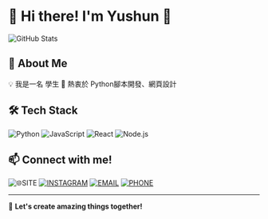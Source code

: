 # 🌟 Hi there! I'm Yushun 👋

![GitHub Stats](https://github-readme-stats.vercel.app/api?username=YC815&show_icons=true&theme=radical)

## 🚀 About Me
💡 我是一名 學生
🔭 熱衷於 Python腳本開發、網頁設計

## 🛠 Tech Stack
![Python](https://img.shields.io/badge/Python-3776AB?style=flat&logo=python&logoColor=white)
![JavaScript](https://img.shields.io/badge/JavaScript-F7DF1E?style=flat&logo=javascript&logoColor=black)
![React](https://img.shields.io/badge/React-61DAFB?style=flat&logo=react&logoColor=black)
![Node.js](https://img.shields.io/badge/Node.js-339933?style=flat&logo=node.js&logoColor=white)

## 📫 Connect with me!
![🌐SITE](https://yushun.chen.zone)
[![INSTAGRAM](https://img.shields.io/badge/Instagram-%230077B5.svg?style=flat&logo=linkedin&logoColor=white)](https://www.instagram.com/yc815mc/)
[![EMAIL](https://img.shields.io/badge/email-%230077B5.svg?style=flat&logo=linkedin&logoColor=white)](mailto:yushun@chen.zone)
[![PHONE](https://img.shields.io/badge/phone-%230077B5.svg?style=flat&logo=linkedin&logoColor=white)](tel:+886906781585)

---
🚀 **Let's create amazing things together!**
